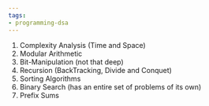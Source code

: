 ```yaml
---
tags:
- programming-dsa
---
```


1. Complexity Analysis (Time and Space)
2.  Modular Arithmetic
3. Bit-Manipulation (not that deep)
4. Recursion (BackTracking, Divide and Conquet)
5. Sorting Algorithms 
6. Binary Search (has an entire set of problems of its own)
7. Prefix Sums

